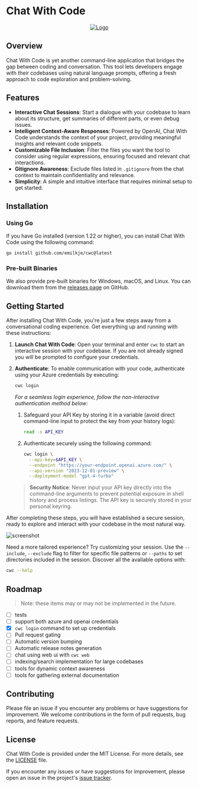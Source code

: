 # Chat With Code

<div align="center">
  <a href="https://github.com/emilkje/go-openai-toolkit">
    <img src="docs/assets/yelling_at_code.webp" alt="Logo">
  </a>
</div>

## Overview

Chat With Code is yet another command-line application that bridges the gap between coding and conversation. This tool lets developers engage with their codebases using natural language prompts, offering a fresh approach to code exploration and problem-solving.

## Features

- **Interactive Chat Sessions**: Start a dialogue with your codebase to learn about its structure, get summaries of different parts, or even debug issues.
- **Intelligent Context-Aware Responses**: Powered by OpenAI, Chat With Code understands the context of your project, providing meaningful insights and relevant code snippets.
- **Customizable File Inclusion**: Filter the files you want the tool to consider using regular expressions, ensuring focused and relevant chat interactions.
- **Gitignore Awareness**: Exclude files listed in `.gitignore` from the chat context to maintain confidentiality and relevance.
- **Simplicity**: A simple and intuitive interface that requires minimal setup to get started.

## Installation

### Using Go

If you have Go installed (version 1.22 or higher), you can install Chat With Code using the following command:

```sh
go install github.com/emilkje/cwc@latest
```

### Pre-built Binaries

We also provide pre-built binaries for Windows, macOS, and Linux. You can download them from the [releases page](https://github.com/emilkje/cwc/releases) on GitHub.

## Getting Started

After installing Chat With Code, you're just a few steps away from a conversational coding experience. Get everything up and running with these instructions:

1. **Launch Chat With Code**: Open your terminal and enter `cwc` to start an interactive session with your codebase.
   If you are not already signed you will be prompted to configure your credentials.

2. **Authenticate**: To enable communication with your code, authenticate using your Azure credentials by executing:

    ```sh
    cwc login
    ```

   *For a seamless login experience, follow the non-interactive authentication method below:*

    1. Safeguard your API Key by storing it in a variable (avoid direct command-line input to protect the key from your history logs):

         ```sh
         read -s API_KEY
         ```

    2. Authenticate securely using the following command:

         ```sh
         cwc login \
           --api-key=$API_KEY \
           --endpoint "https://your-endpoint.openai.azure.com/" \
           --api-version "2023-12-01-preview" \
           --deployment-model "gpt-4-turbo"
         ```

   > **Security Notice**: Never input your API key directly into the command-line arguments to prevent potential exposure in shell history and process listings. The API key is securely stored in your personal keyring.

After completing these steps, you will have established a secure session, ready to explore and interact with your codebase in the most natural way.

![screenshot][screenshot-url]

Need a more tailored experience? Try customizing your session. Use the `--include`, `--exclude` flag to filter for specific file patterns or `--paths` to set directories included in the session. Discover all the available options with:

```sh
cwc --help
```

## Roadmap 

> Note: these items may or may not be implemented in the future.

- [ ] tests
- [ ] support both azure and openai credentials
- [x] `cwc login` command to set up credentials
- [ ] Pull request gating
- [ ] Automatic version bumping
- [ ] Automatic release notes generation
- [ ] chat using web ui with `cwc web`
- [ ] indexing/search implementation for large codebases
- [ ] tools for dynamic context awareness
- [ ] tools for gathering external documentation

## Contributing

Please file an issue if you encounter any problems or have suggestions for improvement. We welcome contributions in the form of pull requests, bug reports, and feature requests.

## License

Chat With Code is provided under the MIT License. For more details, see the [LICENSE](LICENSE) file.

If you encounter any issues or have suggestions for improvement, please open an issue in the project's [issue tracker](https://github.com/emilkje/chat-with-code/issues).

[banner-photo-url]: ./docs/assets/yelling_at_code.webp
[screenshot-url]: ./docs/assets/screenshot.png